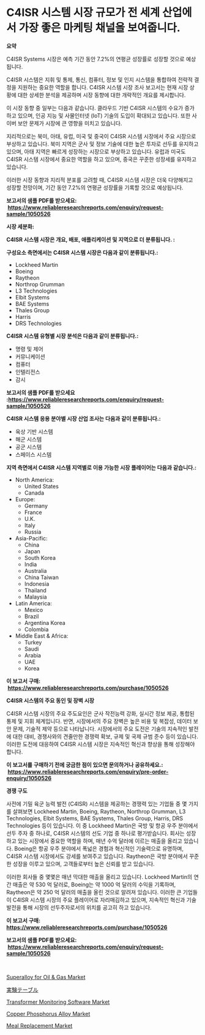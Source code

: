 <p><h1>C4ISR 시스템 시장 규모가 전 세계 산업에서 가장 좋은 마케팅 채널을 보여줍니다.</h1></p><p><strong>요약</strong></p>
<p><p>C4ISR Systems 시장은 예측 기간 동안 7.2%의 연평균 성장률로 성장할 것으로 예상됩니다.</p><p>C4ISR 시스템은 지휘 및 통제, 통신, 컴퓨터, 정보 및 인지 시스템을 통합하여 전략적 결정을 지원하는 중요한 역할을 합니다. C4ISR 시스템 시장 조사 보고서는 현재 시장 상황에 대한 상세한 분석을 제공하며 시장 동향에 대한 개략적인 개요를 제시합니다. </p><p>이 시장 동향 중 일부는 다음과 같습니다. 클라우드 기반 C4ISR 시스템의 수요가 증가하고 있으며, 인공 지능 및 사물인터넷 (IoT) 기술의 도입이 확대되고 있습니다. 또한 사이버 보안 문제가 시장에 큰 영향을 미치고 있습니다.</p><p>지리적으로는 북미, 아태, 유럽, 미국 및 중국이 C4ISR 시스템 시장에서 주요 시장으로 부상하고 있습니다. 북미 지역은 군사 및 정보 기술에 대한 높은 투자로 선두를 유지하고 있으며, 아태 지역은 빠르게 성장하는 시장으로 부상하고 있습니다. 유럽과 미국도 C4ISR 시스템 시장에서 중요한 역할을 하고 있으며, 중국은 꾸준한 성장세를 유지하고 있습니다.</p><p>이러한 시장 동향과 지리적 분포를 고려할 때, C4ISR 시스템 시장은 더욱 다양해지고 성장할 전망이며, 기간 동안 7.2%의 연평균 성장률을 기록할 것으로 예상됩니다.</p></p>
<p><strong>보고서의 샘플 PDF를 받으세요: &nbsp;<a href="https://www.reliableresearchreports.com/enquiry/request-sample/1050526">https://www.reliableresearchreports.com/enquiry/request-sample/1050526</a></strong></p>
<p><strong>시장 세분화:</strong></p>
<p><strong> C4ISR 시스템 시장은 개요, 배포, 애플리케이션 및 지역으로 더 분류됩니다. :</strong></p>
<p><strong>구성요소 측면에서는 C4ISR 시스템 시장은 다음과 같이 분류됩니다.:</strong></p>
<p><ul><li>Lockheed Martin</li><li>Boeing</li><li>Raytheon</li><li>Northrop Grumman</li><li>L3 Technologies</li><li>Elbit Systems</li><li>BAE Systems</li><li>Thales Group</li><li>Harris</li><li>DRS Technologies</li></ul></p>
<p><strong> C4ISR 시스템 유형별 시장 분석은 다음과 같이 분류됩니다.:</strong></p>
<p><ul><li>명령 및 제어</li><li>커뮤니케이션</li><li>컴퓨터</li><li>인텔리전스</li><li>감시</li></ul></p>
<p><strong>보고서의 샘플 PDF를 받으세요 :<a href="https://www.reliableresearchreports.com/enquiry/request-sample/1050526">https://www.reliableresearchreports.com/enquiry/request-sample/1050526</a></strong></p>
<p><strong> C4ISR 시스템 응용 분야별 시장 산업 조사는 다음과 같이 분류됩니다.:</strong></p>
<p><ul><li>육상 기반 시스템</li><li>해군 시스템</li><li>공군 시스템</li><li>스페이스 시스템</li></ul></p>
<p><strong>지역 측면에서 C4ISR 시스템 지역별로 이용 가능한 시장 플레이어는 다음과 같습니다.:</strong></p>
<p><ul>
    <li>
        North America:
        <ul>
            <li>United States</li>
            <li>Canada</li>
        </ul>
    </li>
    <li>
        Europe:
        <ul>
            <li>Germany</li>
            <li>France</li>
            <li>U.K.</li>
            <li>Italy</li>
            <li>Russia</li>
        </ul>
    </li>
    <li>
        Asia-Pacific:
        <ul>
            <li>China</li>
            <li>Japan</li>
            <li>South Korea</li>
            <li>India</li>
            <li>Australia</li>
            <li>China Taiwan</li>
            <li>Indonesia</li>
            <li>Thailand</li>
            <li>Malaysia</li>
        </ul>
    </li>
    <li>
        Latin America:
        <ul>
            <li>Mexico</li>
            <li>Brazil</li>
            <li>Argentina Korea</li>
            <li>Colombia</li>
        </ul>
    </li>
    <li>
        Middle East & Africa:
        <ul>
            <li>Turkey</li>
            <li>Saudi</li>
            <li>Arabia</li>
            <li>UAE</li>
            <li>Korea</li>
        </ul>
    </li>
    </ul></p>
<p><strong>이 보고서 구매: &nbsp;<a href="https://www.reliableresearchreports.com/purchase/1050526">https://www.reliableresearchreports.com/purchase/1050526</a></strong></p>
<p><strong>C4ISR 시스템의 주요 동인 및 장벽 시장</strong></p>
<p><p>C4ISR 시스템 시장의 주요 주도요인은 군사 작전능력 강화, 실시간 정보 제공, 통합된 통제 및 지휘 체계입니다. 반면, 시장에서의 주요 장벽은 높은 비용 및 복잡성, 데이터 보안 문제, 기술적 제약 등으로 나타납니다. 시장에서의 주요 도전은 기술의 지속적인 발전에 대한 대비, 경쟁사와의 견줄만한 경쟁력 확보, 규제 및 국제 규범 준수 등이 있습니다. 이러한 도전에 대응하여 C4ISR 시스템 시장은 지속적인 혁신과 향상을 통해 성장해야 합니다.</p></p>
<p><strong>이 보고서를 구매하기 전에 궁금한 점이 있으면 문의하거나 공유하세요.: &nbsp;<a href="https://www.reliableresearchreports.com/enquiry/pre-order-enquiry/1050526">https://www.reliableresearchreports.com/enquiry/pre-order-enquiry/1050526</a></strong></p>
<p><strong>경쟁 구도</strong></p>
<p><p>사전에 기밀 육군 능력 발전 (C4ISR) 시스템을 제공하는 경쟁력 있는 기업들 중 몇 가지를 살펴보면 Lockheed Martin, Boeing, Raytheon, Northrop Grumman, L3 Technologies, Elbit Systems, BAE Systems, Thales Group, Harris, DRS Technologies 등이 있습니다. 이 중 Lockheed Martin은 국방 및 항공 우주 분야에서 선두 주자 중 하나로, C4ISR 시스템의 선도 기업 중 하나로 평가받습니다. 회사는 성장하고 있는 시장에서 중요한 역할을 하며, 매년 수억 달러에 이르는 매출을 올리고 있습니다. Boeing은 항공 우주 분야에서 폭넓은 경험과 혁신적인 기술력으로 유명하며, C4ISR 시스템 시장에서도 강세를 보여주고 있습니다. Raytheon은 국방 분야에서 꾸준한 성장을 이루고 있으며, 고객들로부터 높은 신뢰를 받고 있습니다.</p><p>이러한 회사들 중 몇몇은 매년 막대한 매출을 올리고 있습니다. Lockheed Martin의 연간 매출은 약 530 억 달러로, Boeing는 약 1000 억 달러의 수익을 기록하며, Raytheon은 약 250 억 달러의 매출을 올린 것으로 알려져 있습니다. 이러한 큰 기업들이 C4ISR 시스템 시장의 주요 플레이어로 자리매김하고 있으며, 지속적인 혁신과 기술 발전을 통해 시장의 선두주자로서의 위치를 공고히 하고 있습니다.</p></p>
<p><strong>이 보고서 구매: &nbsp; <a href="https://www.reliableresearchreports.com/purchase/1050526">https://www.reliableresearchreports.com/purchase/1050526</a></strong></p>
<p><strong>보고서의 샘플 PDF를 받으세요: &nbsp;<a href="https://www.reliableresearchreports.com/enquiry/request-sample/1050526">https://www.reliableresearchreports.com/enquiry/request-sample/1050526</a></strong><strong></strong></p>
<p>&nbsp;</p>
<p><p><a href="https://faithful-glue-af3.notion.site/Superalloy-for-Oil-Gas-Market-Centers-on-Aspects-such-as-Market-Growth-Market-Share-Market-Oppor-c3b2afe658a34e07bdda09456f5f92ce">Superalloy for Oil & Gas Market</a></p><p><a href="https://github.com/nxboeu02965442/Market-Research-Report-List-1/blob/main/5875792191666.md">実験テーブル</a></p><p><a href="https://issuu.com/reportprime-2/docs/transformer-monitoring-software-market-size-2030.p">Transformer Monitoring Software Market</a></p><p><a href="https://github.com/rahu1506/Market-Research-Report-List-3/blob/main/copper-phosphorus-alloy-market.md">Copper Phosphorus Alloy Market</a></p><p><a href="https://view.publitas.com/reportprime-1/insights-into-meal-replacement-market-size-analysing-market-share-trends-and-growth-from-2024-to-2031/">Meal Replacement Market</a></p></p>